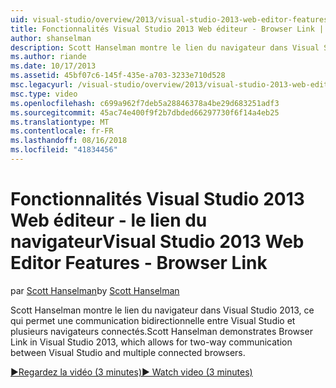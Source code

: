 ```yaml
---
uid: visual-studio/overview/2013/visual-studio-2013-web-editor-features-browser-link
title: Fonctionnalités Visual Studio 2013 Web éditeur - Browser Link | Microsoft Docs
author: shanselman
description: Scott Hanselman montre le lien du navigateur dans Visual Studio 2013, ce qui permet une communication bidirectionnelle entre Visual Studio et plusieurs navigateurs connectés...
ms.author: riande
ms.date: 10/17/2013
ms.assetid: 45bf07c6-145f-435e-a703-3233e710d528
msc.legacyurl: /visual-studio/overview/2013/visual-studio-2013-web-editor-features-browser-link
msc.type: video
ms.openlocfilehash: c699a962f7deb5a28846378a4be29d683251adf3
ms.sourcegitcommit: 45ac74e400f9f2b7dbded66297730f6f14a4eb25
ms.translationtype: MT
ms.contentlocale: fr-FR
ms.lasthandoff: 08/16/2018
ms.locfileid: "41834456"
---
```

<a name="visual-studio-2013-web-editor-features---browser-link"></a><span data-ttu-id="1b731-103">Fonctionnalités Visual Studio 2013 Web éditeur - le lien du navigateur</span><span class="sxs-lookup"><span data-stu-id="1b731-103">Visual Studio 2013 Web Editor Features - Browser Link</span></span>
====================
<span data-ttu-id="1b731-104">par [Scott Hanselman](https://github.com/shanselman)</span><span class="sxs-lookup"><span data-stu-id="1b731-104">by [Scott Hanselman](https://github.com/shanselman)</span></span>

<span data-ttu-id="1b731-105">Scott Hanselman montre le lien du navigateur dans Visual Studio 2013, ce qui permet une communication bidirectionnelle entre Visual Studio et plusieurs navigateurs connectés.</span><span class="sxs-lookup"><span data-stu-id="1b731-105">Scott Hanselman demonstrates Browser Link in Visual Studio 2013, which allows for two-way communication between Visual Studio and multiple connected browsers.</span></span>

[<span data-ttu-id="1b731-106">&#9654;Regardez la vidéo (3 minutes)</span><span class="sxs-lookup"><span data-stu-id="1b731-106">&#9654; Watch video (3 minutes)</span></span>](https://channel9.msdn.com/Blogs/ASP-NET-Site-Videos/visual-studio-2013-web-editor-features-browser-link)

